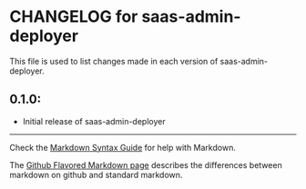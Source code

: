 # CHANGELOG for saas-admin-deployer

This file is used to list changes made in each version of saas-admin-deployer.

## 0.1.0:

* Initial release of saas-admin-deployer

- - -
Check the [Markdown Syntax Guide](http://daringfireball.net/projects/markdown/syntax) for help with Markdown.

The [Github Flavored Markdown page](http://github.github.com/github-flavored-markdown/) describes the differences between markdown on github and standard markdown.
